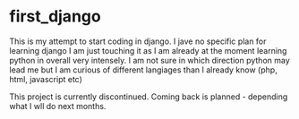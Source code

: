# first_django


This is my attempt to start coding in django. I jave no specific plan for learning django I am just touching it as I am already at the moment learning python in overall very intensely. I am not sure in which direction python may lead me but I am curious of different langiages than I already know (php, html, javascript etc)


This project is currently discontinued. Coming back is planned - depending what I wll do next months.
